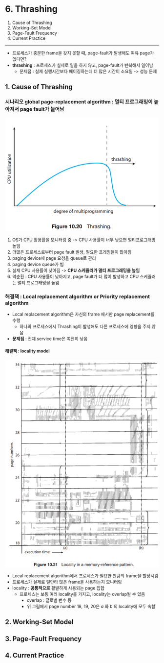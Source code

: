 # 6. Thrashing

1. Cause of Thrashing
2. Working-Set Model
3. Page-Fault Frequency
4. Current Practice

---

- 프로세스가 충분한 frame을 갖지 못할 때, page-fault가 발생해도 여유 page가 없다면?
- **thrashing** : 프로세스가 실제로 일을 하지 않고, page-fault가 반복해서 일어남
    - 문제점 : 실제 실행시간보다 페이징하는데 더 많은 시간이 소요됨 -> 성능 문제

## 1. Cause of Thrashing

### 시나리오 global page-replacement algorithm : 멀티 프로그래밍이 높아져서 page fault가 늘어남

![img.png](img.png)

1. OS가 CPU 활용률을 모니터링 중 -> CPU 사용률이 너무 낮으면 멀티프로그래밍 높임
2. 더많은 프로세스로부터 page fault 발생, 필요한 프레임들이 많아짐
3. paging device에 page 요청을 queue로 관리
4. paging device queue가 빔
3. 실제 CPU 사용률이 낮아짐 -> **CPU 스케쥴러가 멀티 프로그래밍을 높임**
4. 악순환 : CPU 사용률이 낮아지고, page fault가 더 많이 발생하고 CPU 스케쥴러는 멀티 프로그래밍을 높임

### 해결책 : Local replacement algorithm or Priority replacement algorithm

- Local replacement algorithm은 자신의 frame 에서만 page replacement를 수행
    - 하나의 프로세스에서 Thrashing이 발생해도 다른 프로세스에 영향을 주지 않음
- **문제점** : 전체 service time은 여전히 낮음

#### 해결책 : locality model

![img_1.png](img_1.png)

- Local replacement algorithm에서 프로세스가 필요한 만큼의 frame을 할당시킴
- 프로세스가 실제로 얼만타 많은 frame을 사용하는지 모니터링
- locality : **공통적으로** 활발하게 사용되는 page 집합
    - 프로세스는 보통 여러 locality를 가지고, locality는 overlap될 수 있음
        - overlap : 글로벌 변수 등
        - 위 그림에서 page number 18, 19, 20은 _a_ 와 _b_ 의 locality에 모두 속함

## 2. Working-Set Model

## 3. Page-Fault Frequency

## 4. Current Practice